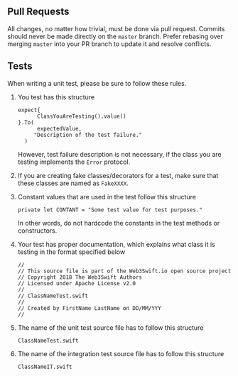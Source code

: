 ## Pull Requests

All changes, no matter how trivial, must be done via pull request. Commits
should never be made directly on the `master` branch. Prefer rebasing over
merging `master` into your PR branch to update it and resolve conflicts.

## Tests

When writing a unit test, please be sure to follow these rules.

1. You test has this structure

    ```
    expect{
          ClassYouAreTesting().value()
    }.To(
          expectedValue,
         "Description of the test failure."
      )
    ```
    
    However, test failure description is not necessary,
    if the class you are testing implements the `Error` protocol.

2. If you are creating fake classes/decorators for a test, make sure
    that these classes are named as `FakeXXXX`.
    
3. Constant values that are used in the test follow this structure
    ```
    private let CONTANT = "Some test value for test purposes."
    ```
    In other words, do not hardcode the constants in the test methods or constructors.
    
4.  Your test has proper documentation, which explains what class it is testing
    in the format specified below
   
    ```
    //
    // This source file is part of the Web3Swift.io open source project
    // Copyright 2018 The Web3Swift Authors
    // Licensed under Apache License v2.0
    //
    // ClassNameTest.swift
    //
    // Created by FirstName LastName on DD/MM/YYY
    //
    ```

5.  The name of the unit test source file has to follow this structure

    ```
    ClassNameTest.swift
    ```
    
6.  The name of the integration test source file has to follow this structure

    ```
    ClassNameIT.swift
    ```


